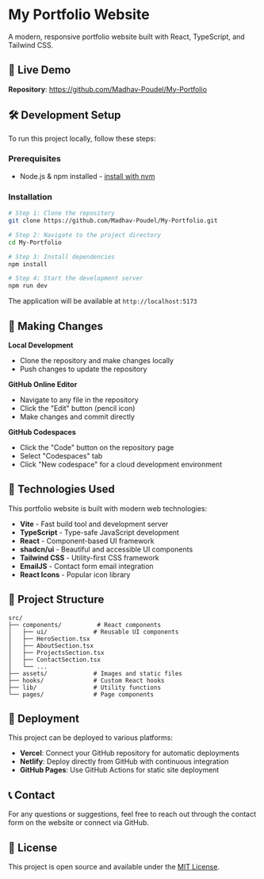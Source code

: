 # My Portfolio Website

A modern, responsive portfolio website built with React, TypeScript, and Tailwind CSS.

## 🚀 Live Demo

**Repository**: https://github.com/Madhav-Poudel/My-Portfolio

## 🛠️ Development Setup

To run this project locally, follow these steps:

### Prerequisites

- Node.js & npm installed - [install with nvm](https://github.com/nvm-sh/nvm#installing-and-updating)

### Installation

```sh
# Step 1: Clone the repository
git clone https://github.com/Madhav-Poudel/My-Portfolio.git

# Step 2: Navigate to the project directory
cd My-Portfolio

# Step 3: Install dependencies
npm install

# Step 4: Start the development server
npm run dev
```

The application will be available at `http://localhost:5173`

## 📝 Making Changes

**Local Development**
- Clone the repository and make changes locally
- Push changes to update the repository

**GitHub Online Editor**
- Navigate to any file in the repository
- Click the "Edit" button (pencil icon)
- Make changes and commit directly

**GitHub Codespaces**
- Click the "Code" button on the repository page
- Select "Codespaces" tab
- Click "New codespace" for a cloud development environment

## 🧰 Technologies Used

This portfolio website is built with modern web technologies:

- **Vite** - Fast build tool and development server
- **TypeScript** - Type-safe JavaScript development
- **React** - Component-based UI framework
- **shadcn/ui** - Beautiful and accessible UI components
- **Tailwind CSS** - Utility-first CSS framework
- **EmailJS** - Contact form email integration
- **React Icons** - Popular icon library

## 📁 Project Structure

```
src/
├── components/          # React components
│   ├── ui/             # Reusable UI components
│   ├── HeroSection.tsx
│   ├── AboutSection.tsx
│   ├── ProjectsSection.tsx
│   ├── ContactSection.tsx
│   └── ...
├── assets/             # Images and static files
├── hooks/              # Custom React hooks
├── lib/                # Utility functions
└── pages/              # Page components
```

## 🚀 Deployment

This project can be deployed to various platforms:

- **Vercel**: Connect your GitHub repository for automatic deployments
- **Netlify**: Deploy directly from GitHub with continuous integration
- **GitHub Pages**: Use GitHub Actions for static site deployment

## 📞 Contact

For any questions or suggestions, feel free to reach out through the contact form on the website or connect via GitHub.

## 📄 License

This project is open source and available under the [MIT License](LICENSE).
